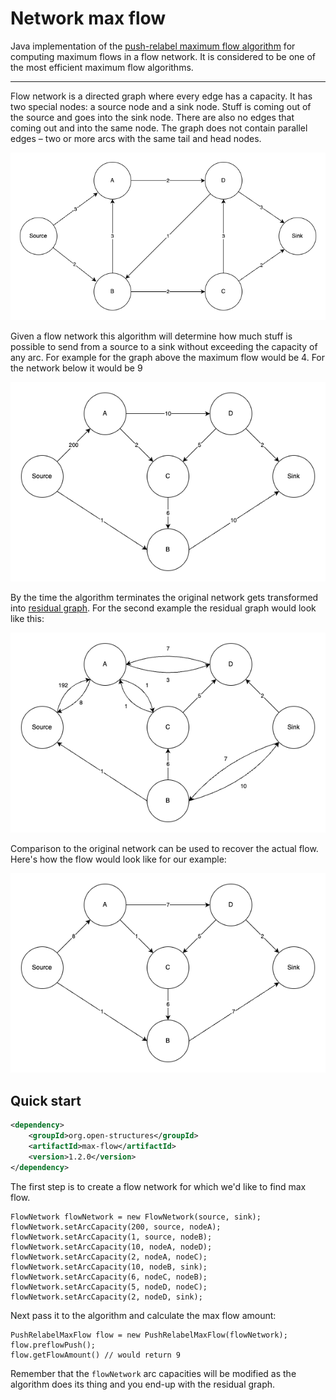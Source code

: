 # Network max flow
Java implementation of the [push-relabel maximum flow algorithm](https://en.wikipedia.org/wiki/Push%E2%80%93relabel_maximum_flow_algorithm)
for computing maximum flows in a flow network. It is considered to be one of the most efficient maximum flow algorithms.

---
Flow network is a directed graph where every edge has a capacity. It has two special nodes: a source node and a sink node.
Stuff is coming out of the source and goes into the sink node. 
There are also no edges that coming out and into the same node.
The graph does not contain parallel edges – two or more arcs with the same tail and head nodes.

![Network 1](images/network1.png)

Given a flow network this algorithm will determine how much stuff is possible to send from a source to a sink
without exceeding the capacity of any arc. For example for the graph above the maximum flow would be 4. For the network below it would be 9

![Network 2](images/network2.png)

By the time the algorithm terminates the original network gets transformed into [residual graph](https://en.wikipedia.org/wiki/Flow_network#Residuals).
For the second example the residual graph would look like this:

![Network 2 residual graph](images/network2-residual-graph.png)

Comparison to the original network can be used to recover the actual flow. Here's how the flow would look like for our example:

![Network 2 max flow](images/network2-max-flow.png)

## Quick start

```xml
<dependency>
    <groupId>org.open-structures</groupId>
    <artifactId>max-flow</artifactId>
    <version>1.2.0</version>
</dependency>
```


The first step is to create a flow network for which we'd like to find max flow.

    FlowNetwork flowNetwork = new FlowNetwork(source, sink);
    flowNetwork.setArcCapacity(200, source, nodeA);
    flowNetwork.setArcCapacity(1, source, nodeB);
    flowNetwork.setArcCapacity(10, nodeA, nodeD);
    flowNetwork.setArcCapacity(2, nodeA, nodeC);
    flowNetwork.setArcCapacity(10, nodeB, sink);
    flowNetwork.setArcCapacity(6, nodeC, nodeB);
    flowNetwork.setArcCapacity(5, nodeD, nodeC);
    flowNetwork.setArcCapacity(2, nodeD, sink);

Next pass it to the algorithm and calculate the max flow amount:

    PushRelabelMaxFlow flow = new PushRelabelMaxFlow(flowNetwork);
    flow.preflowPush();
    flow.getFlowAmount() // would return 9 

Remember that the `flowNetwork` arc capacities will be modified as the algorithm does its thing and you end-up with the residual graph.